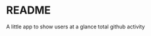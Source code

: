README
================================================================================

A little app to show users at a glance total github activity